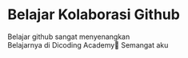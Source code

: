 # Belajar Kolaborasi Github
Belajar github sangat menyenangkan<br>
Belajarnya di Dicoding Academy🤩
Semangat aku
